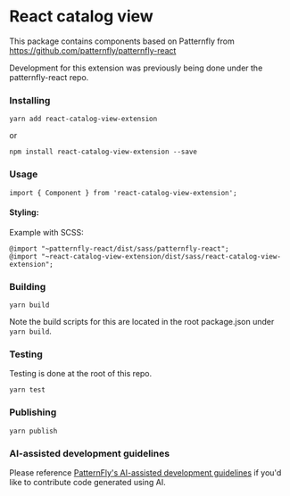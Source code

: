 # React catalog view

This package contains components based on Patternfly from https://github.com/patternfly/patternfly-react

Development for this extension was previously being done under the patternfly-react repo.
 
### Installing

```
yarn add react-catalog-view-extension
```

or

```
npm install react-catalog-view-extension --save
```

### Usage

```
import { Component } from 'react-catalog-view-extension';
```

#### Styling:

Example with SCSS:

```
@import "~patternfly-react/dist/sass/patternfly-react";
@import "~react-catalog-view-extension/dist/sass/react-catalog-view-extension";
```

### Building

```
yarn build
```

Note the build scripts for this are located in the root package.json under `yarn build`.

### Testing

Testing is done at the root of this repo.

```
yarn test
```

### Publishing

```
yarn publish
```

### AI-assisted development guidelines

Please reference [PatternFly's AI-assisted development guidelines](https://github.com/patternfly/.github/blob/main/CONTRIBUTING.md) if you'd like to contribute code generated using AI.

